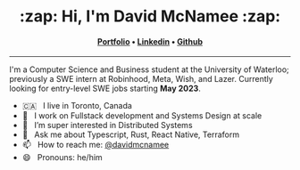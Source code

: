 <h1 align="center">:zap: Hi, I'm David McNamee :zap:</h1>
<h4 align="center">
<a href="https://mcnamee.io">Portfolio</a> &bull; 
<a href="https://www.linkedin.com/in/david-mcnamee">Linkedin</a> &bull; 
<a href="https://github.com/davidmcnamee">Github</a>
</h4>

---

I'm a Computer Science and Business student at the University of Waterloo; previously a SWE intern at Robinhood, Meta, Wish, and Lazer. Currently looking for entry-level SWE jobs starting **May 2023**.


- 🇨🇦 &nbsp; I live in Toronto, Canada
- 🔭 &nbsp; I work on Fullstack development and Systems Design at scale
- 🌱 &nbsp; I’m super interested in Distributed Systems
- 💬 &nbsp; Ask me about Typescript, Rust, React Native, Terraform
- 📫 &nbsp; How to reach me: [@davidmcnamee](https://www.linkedin.com/in/david-mcnamee)
- 😄 &nbsp; Pronouns: he/him
